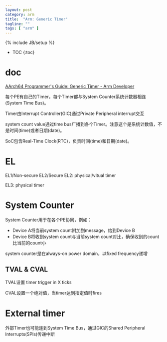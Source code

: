 ```yaml
---
layout: post
category: arm
title:  "Arm: Generic Timer"
tagline: ""
tags: [ "arm" ] 
---
```

{% include JB/setup %}

* TOC
{:toc}

# doc

[AArch64 Programmer's Guide: Generic Timer - Arm Developer](https://developer.arm.com/-/media/Arm%20Developer%20Community/PDF/Learn%20the%20Architecture/Generic%20Timer.pdf?revision=c710e7a7-9f52-4901-8c9d-91b19f44f9c7)

每个PE有自己的Timer，每个Timer都与System Counter系统计数器相连(System Time Bus)。

Timer由Interrupt Controller(GIC)通过Private Peripheral interrupt交互

system count value通过time bus广播到各个Timer。注意这个是系统计数值，不是时间(time)或者日期(date)。

SoC包含Real-Time Clock(RTC)，负责时间(time)和日期(date)。

# EL

EL1/Non-secure EL2/Secure EL2: physical/vitual timer

EL3: physical timer

# System Counter

System Counter用于在各个PE协同，例如：
- Device A将当前system count附加到message，给到Device B
- Device B将收到system count与当前system count对比，确保收到的count比当前的count小

system counter是在always-on power domain，以fixed frequency递增

## TVAL & CVAL

TVAL设置 timer trigger in X ticks

CVAL设置一个绝对值，当timer达到指定值时fires

# External timer

外部Timer也可能连到System Time Bus，通过GIC的Shared Peripheral Interrupts(SPIs)传递中断
